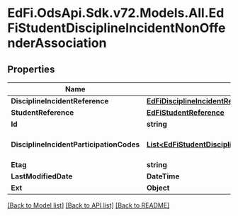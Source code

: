 # EdFi.OdsApi.Sdk.v72.Models.All.EdFiStudentDisciplineIncidentNonOffenderAssociation

## Properties

Name | Type | Description | Notes
------------ | ------------- | ------------- | -------------
**DisciplineIncidentReference** | [**EdFiDisciplineIncidentReference**](EdFiDisciplineIncidentReference.md) |  | 
**StudentReference** | [**EdFiStudentReference**](EdFiStudentReference.md) |  | 
**Id** | **string** |  | [optional] 
**DisciplineIncidentParticipationCodes** | [**List&lt;EdFiStudentDisciplineIncidentNonOffenderAssociationDisciplineIncidentParticipationCode&gt;**](EdFiStudentDisciplineIncidentNonOffenderAssociationDisciplineIncidentParticipationCode.md) | An unordered collection of studentDisciplineIncidentNonOffenderAssociationDisciplineIncidentParticipationCodes. The role or type of participation of a student in a discipline incident. | [optional] 
**Etag** | **string** | A unique system-generated value that identifies the version of the resource. | [optional] 
**LastModifiedDate** | **DateTime** | The date and time the resource was last modified. | [optional] 
**Ext** | **Object** | Extensions to the StudentDisciplineIncidentNonOffenderAssociation entity. | [optional] 

[[Back to Model list]](../../README.md#documentation-for-models) [[Back to API list]](../../README.md#documentation-for-api-endpoints) [[Back to README]](../../README.md)

